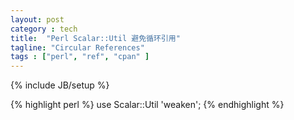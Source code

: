 ```yaml
---
layout: post
category : tech
title:  "Perl Scalar::Util 避免循环引用"
tagline: "Circular References"
tags : ["perl", "ref", "cpan" ] 
---
```

{% include JB/setup %}

{% highlight perl %}
use Scalar::Util 'weaken';
{% endhighlight %}
